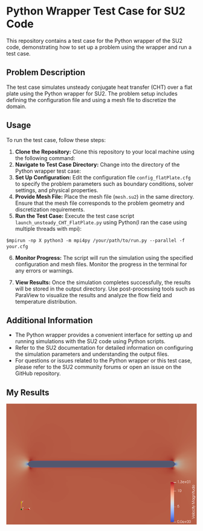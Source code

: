 # Python Wrapper Test Case for SU2 Code

This repository contains a test case for the Python wrapper of the SU2 code, demonstrating how to set up a problem using the wrapper and run a test case.

## Problem Description

The test case simulates unsteady conjugate heat transfer (CHT) over a flat plate using the Python wrapper for SU2. The problem setup includes defining the configuration file and using a mesh file to discretize the domain.

## Usage

To run the test case, follow these steps:

1. **Clone the Repository:**
   Clone this repository to your local machine using the following command:
2. **Navigate to Test Case Directory:**
Change into the directory of the Python wrapper test case:
3. **Set Up Configuration:**
Edit the configuration file `config_flatPlate.cfg` to specify the problem parameters such as boundary conditions, solver settings, and physical properties.
4. **Provide Mesh File:**
Place the mesh file (`mesh.su2`) in the same directory. Ensure that the mesh file corresponds to the problem geometry and discretization requirements.
5. **Run the Test Case:**
Execute the test case script `launch_unsteady_CHT_FlatPlate.py` using Python(I ran the case using multiple threads with mpi):
```
$mpirun -np X python3 -m mpi4py /your/path/to/run.py --parallel -f your.cfg
```
6. **Monitor Progress:**
The script will run the simulation using the specified configuration and mesh files. Monitor the progress in the terminal for any errors or warnings.

7. **View Results:**
Once the simulation completes successfully, the results will be stored in the output directory. Use post-processing tools such as ParaView to visualize the results and analyze the flow field and temperature distribution.

## Additional Information

- The Python wrapper provides a convenient interface for setting up and running simulations with the SU2 code using Python scripts.
- Refer to the SU2 documentation for detailed information on configuring the simulation parameters and understanding the output files.
- For questions or issues related to the Python wrapper or this test case, please refer to the SU2 community forums or open an issue on the GitHub repository.

## My Results
<p align="center">
    <img src="velocity.png" alt="Velocity in x-direction" >
</p>
